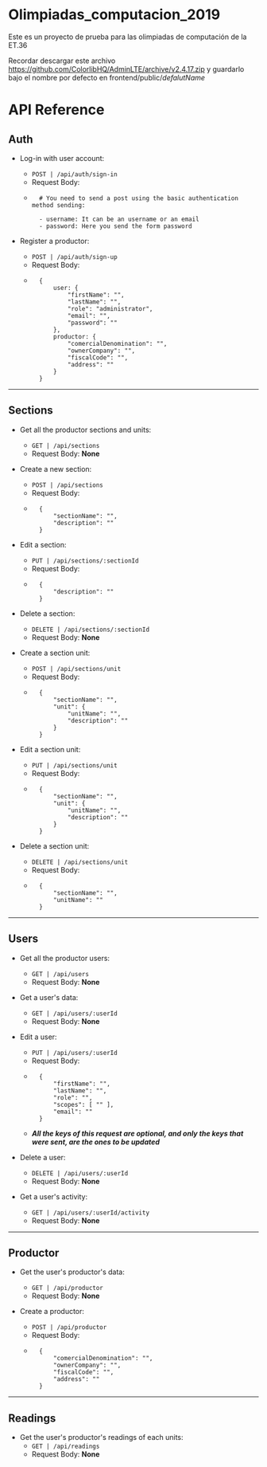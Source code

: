 # Olimpiadas_computacion_2019
Este es un proyecto de prueba para las olimpiadas de computación de la ET.36

Recordar descargar este archivo https://github.com/ColorlibHQ/AdminLTE/archive/v2.4.17.zip y guardarlo bajo el nombre por defecto en frontend/public/*defalutName*

# API Reference
## Auth
* Log-in with user account:
    * ``` POST | /api/auth/sign-in ```
    * Request Body:
    * ``` 
        # You need to send a post using the basic authentication method sending:
    
        - username: It can be an username or an email
        - password: Here you send the form password
        ```

* Register a productor:
    * ``` POST | /api/auth/sign-up ```
    * Request Body:
    * ```
        {
            user: {	
                "firstName": "",
                "lastName": "",
                "role": "administrator",
                "email": "",
                "password": ""
            },
            productor: {
                "comercialDenomination": "",
                "ownerCompany": "",
                "fiscalCode": "",
                "address": ""
            }
        }
        ```
----
## Sections
* Get all the productor sections and units:
    * ``` GET | /api/sections ```
    * Request Body: **None**

* Create a new section:
    * ``` POST | /api/sections ```
    * Request Body:
    * ```
        {
            "sectionName": "",
            "description": ""
        }
        ```

* Edit a section:
    * ``` PUT | /api/sections/:sectionId ```
    * Request Body:
    * ```
        {
            "description": ""
        }
        ```

* Delete a section:
    * ``` DELETE | /api/sections/:sectionId ```
    * Request Body: **None**

* Create a section unit:
    * ``` POST | /api/sections/unit ```
    * Request Body:
    * ```
        {
            "sectionName": "",
            "unit": {
                "unitName": "",
                "description": ""
            }
        }
        ```

* Edit a section unit:
    * ``` PUT | /api/sections/unit ```
    * Request Body:
    * ```
        {
            "sectionName": "",
            "unit": {
                "unitName": "",
                "description": ""
            }
        }
        ```

* Delete a section unit:
    * ``` DELETE | /api/sections/unit ```
    * Request Body:
    * ```
        {
            "sectionName": "",
            "unitName": ""
        }
        ```
---
## Users
* Get all the productor users:
    * ``` GET | /api/users ```
    * Request Body: **None**

* Get a user's data:
    * ``` GET | /api/users/:userId ```
    * Request Body: **None**

* Edit a user:
    * ``` PUT | /api/users/:userId ```
    * Request Body:
    * ```
        {
            "firstName": "",
            "lastName": "",
            "role": "",
            "scopes": [ "" ],
            "email": ""
        }
        ```
    * ***All the keys of this request are optional, and only the keys that were sent, are the ones to be updated***

* Delete a user:
    * ``` DELETE | /api/users/:userId ```
    * Request Body: **None**

* Get a user's activity:
    * ``` GET | /api/users/:userId/activity ```
    * Request Body: **None**
----
## Productor
* Get the user's productor's data:
    * ``` GET | /api/productor ```
    * Request Body: **None**

* Create a productor:
    * ``` POST | /api/productor ```
    * Request Body:
    * ```
        {
            "comercialDenomination": "",
            "ownerCompany": "",
            "fiscalCode": "",
            "address": ""
        }
        ```
----
## Readings
* Get the user's productor's readings of each units:
    * ``` GET | /api/readings ```
    * Request Body: **None**